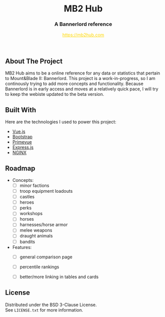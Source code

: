 <!-- HEADER -->
<div align="center">
  <h1>MB2 Hub</h1>
  <h3>A Bannerlord reference</h3>
  <a href="https://mb2hub.com" style="color: gold;">https://mb2hub.com</a>
</div>
<br />
<br />



<!-- ABOUT -->
## About The Project

MB2 Hub aims to be a online reference for any data or statistics that pertain to Mount&Blade II: Bannerlord. This project is a work-in-progress, so I am continously trying to add more concepts and functionality. Because Bannerlord is in early access and moves at a relatively quick pace, I will try to keep the webiste updated to the beta version. 



<!-- TOOLS -->
## Built With

Here are the technologies I used to power this project:

* [Vue.js](https://vuejs.org/)
* [Bootstrap](https://getbootstrap.com/)
* [Primevue](https://www.primefaces.org/primevue/)
* [Express.js](https://expressjs.com/)
* [NGINX](https://www.nginx.com/)



<!-- ROADMAP -->
## Roadmap

- Concepts:
  - [ ] minor factions
  - [ ] troop equipment loadouts
  - [ ] castles
  - [ ] heroes
  - [ ] perks
  - [ ] workshops
  - [ ] horses
  - [ ] harnesses/horse armor
  - [ ] melee weapons
  - [ ] draught animals
  - [ ] bandits
- Features:
  - [ ] general comparison page
  - [ ] percentile rankings
  - [ ] better/more linking in tables and cards



<!-- LICENSE -->
## License

Distributed under the BSD 3-Clause License.
<br />
See `LICENSE.txt` for more information.
